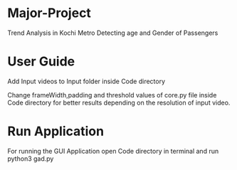 # Major-Project

Trend Analysis in Kochi Metro
Detecting age and Gender of Passengers

# User Guide

Add Input videos to Input folder inside Code directory

Change frameWidth,padding and threshold values of core.py file inside Code directory for better results depending on the resolution of input video.

# Run Application

For running the GUI Application open Code directory in terminal and run
python3 gad.py



